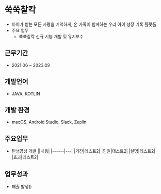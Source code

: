 # 쑥쑥찰칵
- 아이가 받는 모든 사랑을 기억하게, 온 가족이 함께하는 우리 아이 성장 기록 플랫폼
- 주요 업무
  - 쑥쑥찰칵 신규 기능 개발 및 유지보수

## 근무기간
- 2021.06 ~ 2023.09

## 개발언어
- JAVA, KOTLIN

## 개발 환경
- macOS, Android Studio, Slack, Zeplin

## 주요업무
- 탄생영상 개발
  ||내용|
  |------|---|
  |기간|테스트2|
  |인원|테스트2|
  |설명|테스트2|
  |효과|테스트2|

## 업무성과
 - 매출 발생()
